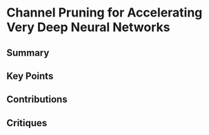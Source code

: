 # Channel Pruning for Accelerating Very Deep Neural Networks

## Summary

## Key Points

## Contributions

## Critiques